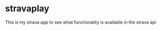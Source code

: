 stravaplay
==========

This is my strava app to see what functionality is available in the strava api
